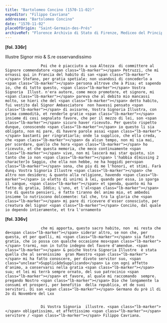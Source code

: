 ```yaml
---
title: "Bartolomeo Concino (1570-11-02)"
expeditor: "Filippo Cavriana"
addressee: "Bartolomeo Concino"
date: "1570-11-02"
placeOfOrigin: "Saint-Germain-des-Prés"
archiveRef: "Florence Archivio di Stato di Firenze, Mediceo del Principato, 555bis, fols. 336r-336v"
---
```



**[fol. 336r]**

Illustre Signor  mio & <span class="unclear">S.re</span><span class="lb-marker"></span> osservandissimo 


                    Poi che è piacciuto a sua Altezza  di committere al Signore commendatore <span class="lb-marker"></span> Petruzzi, che mi ornassi qui in Francia del habito di san <span class="lb-marker"></span> Stefano, per gratia spetiale; non usandosi di concederlo a <span class="lb-marker"></span> persona altrove che à Pisa; et sapendo io, che di tutto questo, <span class="lb-marker"></span> Vostra Signoria  Illust. n'era autore, come meco promotore, et signore, mi <span class="lb-marker"></span> pareva che al debito mio mancassi molto, se hieri che del <span class="lb-marker"></span> detto habito, fui vestito dal Signor Ambasciatore  non havessi pensato <span class="lb-marker"></span> di avisarne, Vostra Signoria Illustra, con prima commodità, et renderle gratie <span class="lb-marker"></span> insieme di cosi segnalato favore, che per il mezzo di lei, son <span class="lb-marker"></span> sicuro haver ricevuto. Per questo rispetto dunque, conoscendo <span class="lb-marker"></span> io questo li sia obligato, non mi pare, di havere parole assai <span class="lb-marker"></span> bastanti per ringratiarla; onde la supplico, che ella creda, che <span class="lb-marker"></span> da alcun tempo, non mi sia mai, per scordare, quello che hora <span class="lb-marker"></span> ho ricevuto, et che questa memoria, che meco continuamente <span class="lb-marker"></span> vive, non mi lascerà mai star quieto, sin tanto che io non <span class="lb-marker"></span> l'habbia d[missing 2 character]o Saggio, che ella non hebbe, ne ha hoggidi per<span class="lb-marker"></span> sona, che piu di me l'honori, et stimi. Farà dunq₃ Vostra Signoria Illustre <span class="lb-marker"></span> che altro non desidero; & quanto alla religione, havendo <span class="lb-marker"></span> io eletto di unirmi à lei, quando per essa, io sparga il sangue, <span class="lb-marker"></span> et spenda, quanto mi ha fatto di gratia, Iddio; L'uno, et l'al<span class="lb-marker"></span> tro di questo pensieri, é fatto tiranno del animo mio, et ambedoi  insieme lo nutriscono dolcemente: tal che, tra la gloria che <span class="lb-marker"></span> mi pare di ricevere d'esser conosciuto, per creatura del Signor <span class="lb-marker"></span> Concin̍o, dal quale io dependo intieramente, et tra l'ornamento 


**[fol. 336v]**


                    che mi apporta, questo sacro habito, non  mi resta che de<span class="lb-marker"></span> siderar altro, se non che, per questa, et per quelli, mi <span class="lb-marker"></span> sia fatto gratia, che io possa con qualche occasione mos<span class="lb-marker"></span> trarmi, non in tutto indegno del favore d'amendue. <span class="lb-marker"></span> & poiche Vostra Signoria Illustre  è stata quella che al serenissimo  gran Maestro <span class="lb-marker"></span> mi ha fatto conoscere, per divoto servitor suo, <span class="unclear">SupplicādoSupplicando</span> La con ogni affetto d'animo, a conservarsi nella gratia <span class="lb-marker"></span> sua; et lei mi terrà sempre ornato, del suo patrocinio <span class="lb-marker"></span> et favore, al quale mi raccomando  sempre. pregando Nostro <span class="lb-marker"></span> Dio che longamente la consumi et prosperi, per benefitio  della republica, et de suoi servitori. Di san <span class="lb-marker"></span> Germano du prè il di 2o di Novembre del Lxx


                    Di Vostra Signoria  illustre. <span class="lb-marker"></span> obligatissimo, et affettissimo <span class="lb-marker"></span> servitore / <span class="lb-marker"></span> Filippo Cavriana.
                

